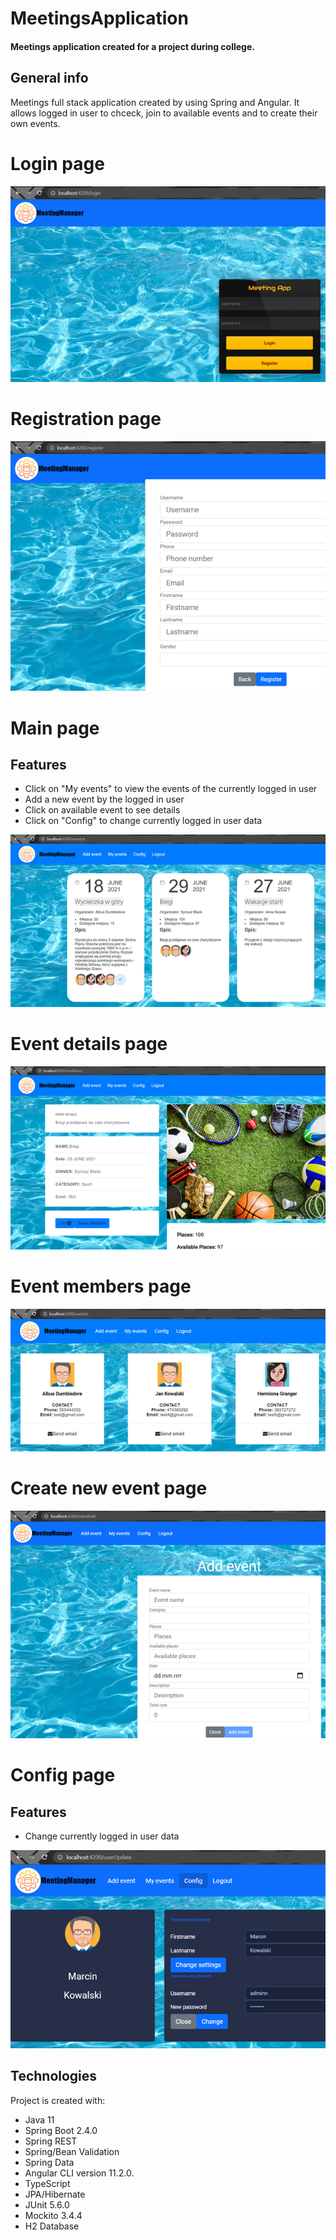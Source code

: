 # MeetingsApplication
#### Meetings application created for a project during college.

## General info
Meetings full stack application created by using Spring and Angular. It allows logged in user to chceck, join to available events and to create their own events.

# Login page
<img src = "https://github.com/lukaszj9800/MeetingsApplication/blob/main/images/login_page.png" />

# Registration page
<img src = "https://github.com/lukaszj9800/MeetingsApplication/blob/main/images/registration_page.png" />

# Main page
## Features
* Click on "My events" to view the events of the currently logged in user
* Add a new event by the logged in user
* Click on available event to see details
* Click on "Config" to change currently logged in user data
<img src = "https://github.com/lukaszj9800/MeetingsApplication/blob/main/images/main_page.png" />

# Event details page
<img src = "https://github.com/lukaszj9800/MeetingsApplication/blob/main/images/events_details_page.png" />

# Event members page
<img src = "https://github.com/lukaszj9800/MeetingsApplication/blob/main/images/events_members_page.png" />

# Create new event page
<img src = "https://github.com/lukaszj9800/MeetingsApplication/blob/main/images/create_event_page.png" />

# Config page
## Features
* Change currently logged in user data
<img src = "https://github.com/lukaszj9800/MeetingsApplication/blob/main/images/user_config_page.png" />
	
## Technologies
Project is created with:
* Java 11
* Spring Boot 2.4.0
* Spring REST
* Spring/Bean Validation
* Spring Data
* Angular CLI version 11.2.0.
* TypeScript
* JPA/Hibernate
* JUnit 5.6.0
* Mockito 3.4.4
* H2 Database
